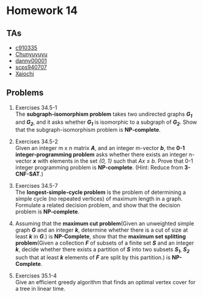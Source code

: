 # Homework 14

## TAs

- [c910335](https://github.com/c910335)
- [Chunyuyuyu](https://github.com/Chunyuyuyu)
- [danny00001](https://github.com/danny00001)
- [scps940707](https://github.com/scps940707)
- [Xaiochi](https://github.com/Xaiochi)

## Problems

1. Exercises 34.5-1<br>
The **subgraph-isomorphism problem** takes two undirected graphs **_G<sub>1</sub>_** and **_G<sub>2</sub>_**, and it asks whether **_G<sub>1</sub>_** is isomorphic to a subgraph of **_G<sub>2</sub>_**. Show that the subgraph-isomorphism problem is **NP-complete**.

2. Exercises 34.5-2<br>
Given an integer m x n matrix **_A_**, and an integer m-vector **_b_**, the **0-1 integer-programming problem** asks whether there exists an integer n-vector **_x_** with elements in the set _{0, 1}_ such that _Ax ≤ b_. Prove that 0-1 integer programming problem is **NP-complete**. (Hint: Reduce from **3-CNF-SAT**.)

3. Exercises 34.5-7<br>
The **longest-simple-cycle problem** is the problem of determining a simple cycle (no repeated vertices) of maximum length in a graph. Formulate a related decision problem, and show that the decision problem is **NP-complete**.

4. Assuming that the **maximum cut problem**(Given an unweighted simple graph **_G_** and an integer **_k_**, determine whether there is a cut of size at least **_k_** in **_G_**.) is **NP-Complete**, show that the **maximum set splitting problem**(Given a collection **_F_** of subsets of a finite set **_S_** and an integer **_k_**, decide whether there exists a partition of **_S_** into two subsets **_S<sub>1</sub>_**, **_S<sub>2</sub>_** such that at least **_k_** elements of **_F_** are split by this partition.) is **NP-Complete**.

5. Exercises 35.1-4<br>
Give an efficient greedy algorithm that finds an optimal vertex cover for a tree in linear time.
